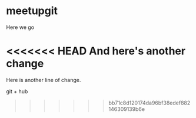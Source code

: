 meetupgit
=========
Here we go

<<<<<<< HEAD
And here's another change
=======
Here is another line of change. 

git + hub
>>>>>>> bb71c8d120174da96bf38edef882146309139b6e
